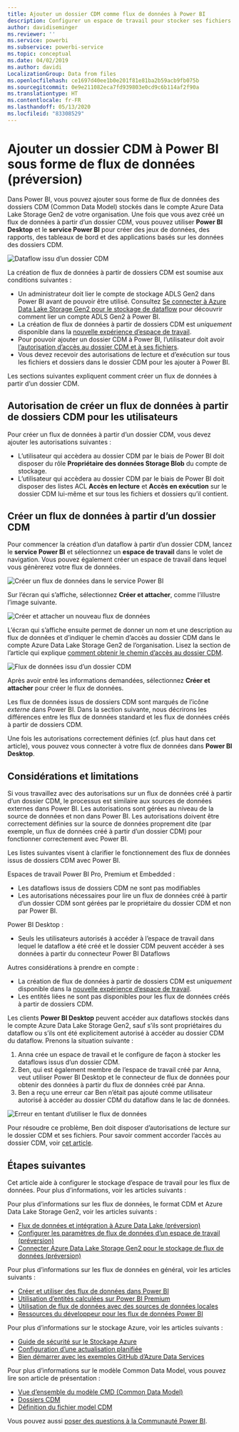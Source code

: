 ```yaml
---
title: Ajouter un dossier CDM comme flux de données à Power BI
description: Configurer un espace de travail pour stocker ses fichiers de données et de définition de dataflow dans Azure Data Lake Storage Gen2
author: davidiseminger
ms.reviewer: ''
ms.service: powerbi
ms.subservice: powerbi-service
ms.topic: conceptual
ms.date: 04/02/2019
ms.author: davidi
LocalizationGroup: Data from files
ms.openlocfilehash: ce1697d40ee1b0e201f81e81ba2b59acb9fb075b
ms.sourcegitcommit: 0e9e211082eca7fd939803e0cd9c6b114af2f90a
ms.translationtype: HT
ms.contentlocale: fr-FR
ms.lasthandoff: 05/13/2020
ms.locfileid: "83308529"
---
```

# <a name="add-a-cdm-folder-to-power-bi-as-a-dataflow-preview"></a>Ajouter un dossier CDM à Power BI sous forme de flux de données (préversion)

Dans Power BI, vous pouvez ajouter sous forme de flux de données des dossiers CDM (Common Data Model) stockés dans le compte Azure Data Lake Storage Gen2 de votre organisation. Une fois que vous avez créé un flux de données à partir d’un dossier CDM, vous pouvez utiliser **Power BI Desktop** et le **service Power BI** pour créer des jeux de données, des rapports, des tableaux de bord et des applications basés sur les données des dossiers CDM.

![Dataflow issu d’un dossier CDM](media/service-dataflows-add-cdm-folder/dataflow-from-cdm-folder_01.jpg)

La création de flux de données à partir de dossiers CDM est soumise aux conditions suivantes :

* Un administrateur doit lier le compte de stockage ADLS Gen2 dans Power BI avant de pouvoir être utilisé. Consultez [Se connecter à Azure Data Lake Storage Gen2 pour le stockage de dataflow](service-dataflows-connect-azure-data-lake-storage-gen2.md) pour découvrir comment lier un compte ADLS Gen2 à Power BI.
* La création de flux de données à partir de dossiers CDM est *uniquement* disponible dans la [nouvelle expérience d’espace de travail](../collaborate-share/service-create-the-new-workspaces.md). 
* Pour pouvoir ajouter un dossier CDM à Power BI, l’utilisateur doit avoir [l’autorisation d’accès au dossier CDM et à ses fichiers](https://go.microsoft.com/fwlink/?linkid=2029121).
* Vous devez recevoir des autorisations de lecture et d’exécution sur tous les fichiers et dossiers dans le dossier CDM pour les ajouter à Power BI.

Les sections suivantes expliquent comment créer un flux de données à partir d’un dossier CDM.

## <a name="authorizing-users-for-cdm-folders-to-create-a-dataflow"></a>Autorisation de créer un flux de données à partir de dossiers CDM pour les utilisateurs

Pour créer un flux de données à partir d’un dossier CDM, vous devez ajouter les autorisations suivantes :
* L’utilisateur qui accèdera au dossier CDM par le biais de Power BI doit disposer du rôle **Propriétaire des données Storage Blob** du compte de stockage.
* L’utilisateur qui accèdera au dossier CDM par le biais de Power BI doit disposer des listes ACL **Accès en lecture** et **Accès en exécution** sur le dossier CDM lui-même et sur tous les fichiers et dossiers qu’il contient. 

## <a name="create-a-dataflow-from-a-cdm-folder"></a>Créer un flux de données à partir d’un dossier CDM

Pour commencer la création d’un dataflow à partir d’un dossier CDM, lancez le **service Power BI** et sélectionnez un **espace de travail** dans le volet de navigation. Vous pouvez également créer un espace de travail dans lequel vous génèrerez votre flux de données.

![Créer un flux de données dans le service Power BI](media/service-dataflows-add-cdm-folder/dataflow-from-cdm-folder_02.jpg)

Sur l’écran qui s’affiche, sélectionnez **Créer et attacher**, comme l’illustre l’image suivante.

![Créer et attacher un nouveau flux de données](media/service-dataflows-add-cdm-folder/dataflow-from-cdm-folder_03.jpg)

L’écran qui s’affiche ensuite permet de donner un nom et une description au flux de données et d’indiquer le chemin d’accès au dossier CDM dans le compte Azure Data Lake Storage Gen2 de l’organisation. Lisez la section de l’article qui explique [comment obtenir le chemin d’accès au dossier CDM](service-dataflows-configure-workspace-storage-settings.md#get-the-uri-of-stored-dataflow-files). 

![Flux de données issu d’un dossier CDM](media/service-dataflows-add-cdm-folder/dataflow-from-cdm-folder_01.jpg)

Après avoir entré les informations demandées, sélectionnez **Créer et attacher** pour créer le flux de données.

Les flux de données issus de dossiers CDM sont marqués de l’icône *externe* dans Power BI. Dans la section suivante, nous décrirons les différences entre les flux de données standard et les flux de données créés à partir de dossiers CDM.

Une fois les autorisations correctement définies (cf. plus haut dans cet article), vous pouvez vous connecter à votre flux de données dans **Power BI Desktop**.


## <a name="considerations-and-limitations"></a>Considérations et limitations

Si vous travaillez avec des autorisations sur un flux de données créé à partir d’un dossier CDM, le processus est similaire aux sources de données externes dans Power BI. Les autorisations sont gérées au niveau de la source de données et non dans Power BI. Les autorisations doivent être correctement définies sur la source de données proprement dite (par exemple, un flux de données créé à partir d’un dossier CDM) pour fonctionner correctement avec Power BI.

Les listes suivantes visent à clarifier le fonctionnement des flux de données issus de dossiers CDM avec Power BI.

Espaces de travail Power BI Pro, Premium et Embedded :
* Les dataflows issus de dossiers CDM ne sont pas modifiables
* Les autorisations nécessaires pour lire un flux de données créé à partir d’un dossier CDM sont gérées par le propriétaire du dossier CDM et non par Power BI.

Power BI Desktop :
* Seuls les utilisateurs autorisés à accéder à l’espace de travail dans lequel le dataflow a été créé et le dossier CDM peuvent accéder à ses données à partir du connecteur Power BI Dataflows


Autres considérations à prendre en compte :

* La création de flux de données à partir de dossiers CDM est *uniquement* disponible dans la [nouvelle expérience d’espace de travail](../collaborate-share/service-create-the-new-workspaces.md).
* Les entités liées ne sont pas disponibles pour les flux de données créés à partir de dossiers CDM.


Les clients **Power BI Desktop** peuvent accéder aux dataflows stockés dans le compte Azure Data Lake Storage Gen2, sauf s’ils sont propriétaires du dataflow ou s’ils ont été explicitement autorisé à accéder au dossier CDM du dataflow. Prenons la situation suivante :

1.    Anna crée un espace de travail et le configure de façon à stocker les dataflows issus d’un dossier CDM.
2.    Ben, qui est également membre de l’espace de travail créé par Anna, veut utiliser Power BI Desktop et le connecteur de flux de données pour obtenir des données à partir du flux de données créé par Anna.
3.    Ben a reçu une erreur car Ben n’était pas ajouté comme utilisateur autorisé à accéder au dossier CDM du dataflow dans le lac de données.

  ![Erreur en tentant d’utiliser le flux de données](media/service-dataflows-configure-workspace-storage-settings/dataflow-storage-settings_08.jpg)

Pour résoudre ce problème, Ben doit disposer d’autorisations de lecture sur le dossier CDM et ses fichiers. Pour savoir comment accorder l’accès au dossier CDM, voir [cet article](https://go.microsoft.com/fwlink/?linkid=2029121).


## <a name="next-steps"></a>Étapes suivantes

Cet article aide à configurer le stockage d’espace de travail pour les flux de données. Pour plus d’informations, voir les articles suivants :

Pour plus d’informations sur les flux de données, le format CDM et Azure Data Lake Storage Gen2, voir les articles suivants :

* [Flux de données et intégration à Azure Data Lake (préversion)](service-dataflows-azure-data-lake-integration.md)
* [Configurer les paramètres de flux de données d’un espace de travail (préversion)](service-dataflows-configure-workspace-storage-settings.md)
* [Connecter Azure Data Lake Storage Gen2 pour le stockage de flux de données (préversion)](service-dataflows-connect-azure-data-lake-storage-gen2.md)

Pour plus d’informations sur les flux de données en général, voir les articles suivants :

* [Créer et utiliser des flux de données dans Power BI](service-dataflows-create-use.md)
* [Utilisation d’entités calculées sur Power BI Premium](service-dataflows-computed-entities-premium.md)
* [Utilisation de flux de données avec des sources de données locales](service-dataflows-on-premises-gateways.md)
* [Ressources du développeur pour les flux de données Power BI](service-dataflows-developer-resources.md)

Pour plus d’informations sur le stockage Azure, voir les articles suivants :
* [Guide de sécurité sur le Stockage Azure](https://docs.microsoft.com/azure/storage/common/storage-security-guide)
* [Configuration d’une actualisation planifiée](../connect-data/refresh-scheduled-refresh.md)
* [Bien démarrer avec les exemples GitHub d’Azure Data Services](https://aka.ms/cdmadstutorial)

Pour plus d’informations sur le modèle Common Data Model, vous pouvez lire son article de présentation :
* [Vue d’ensemble du modèle CMD (Common Data Model) ](https://docs.microsoft.com/powerapps/common-data-model/overview)
* [Dossiers CDM](https://go.microsoft.com/fwlink/?linkid=2045304)
* [Définition du fichier model CDM](https://go.microsoft.com/fwlink/?linkid=2045521)

Vous pouvez aussi [poser des questions à la Communauté Power BI](https://community.powerbi.com/).
